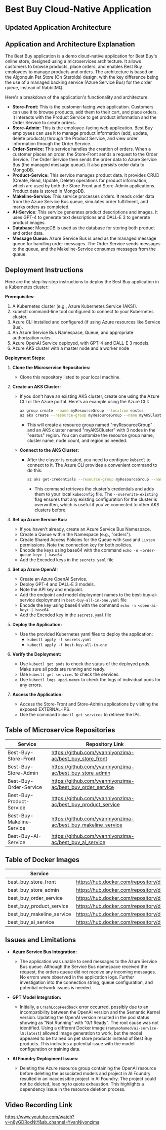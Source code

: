 # Best Buy Cloud-Native Application

## Updated Application Architecture



## Application and Architecture Explanation

The Best Buy application is a demo cloud-native application for Best Buy's online store, designed using a microservices architecture. It allows customers to browse products, place orders, and enables Best Buy employees to manage products and orders. The architecture is based on the Algonquin Pet Store (On Steroids) design, with the key difference being the use of a managed backing service (Azure Service Bus) for the order queue, instead of RabbitMQ.

Here's a breakdown of the application's functionality and architecture:

* **Store-Front:** This is the customer-facing web application. Customers can use it to browse products, add them to their cart, and place orders. It interacts with the Product Service to get product information and the Order Service to create orders.
* **Store-Admin:** This is the employee-facing web application. Best Buy employees can use it to manage product information (add, update, delete products) through the Product Service, and view order information through the Order Service.
* **Order-Service:** This service handles the creation of orders. When a customer places an order, the Store-Front sends a request to the Order Service. The Order Service then sends the order data to Azure Service Bus (the managed message queue).  It also persists order data to MongoDB.
* **Product-Service:** This service manages product data. It provides CRUD (Create, Read, Update, Delete) operations for product information, which are used by both the Store-Front and Store-Admin applications. Product data is stored in MongoDB.
* **Makeline-Service:** This service processes orders. It reads order data from the Azure Service Bus queue, simulates order fulfillment, and marks orders as completed.
* **AI-Service:** This service generates product descriptions and images. It uses GPT-4 to generate text descriptions and DALL-E 3 to generate product images.
* **Database:** MongoDB is used as the database for storing both product and order data.
* **Message Queue:** Azure Service Bus is used as the managed message queue for handling order messages.  The Order Service sends messages to the queue, and the Makeline-Service consumes messages from the queue.

## Deployment Instructions

Here are the step-by-step instructions to deploy the Best Buy application in a Kubernetes cluster:

**Prerequisites:**

1.  A Kubernetes cluster (e.g., Azure Kubernetes Service (AKS)).
2.  kubectl command-line tool configured to connect to your Kubernetes cluster.
3.  Azure CLI installed and configured (if using Azure resources like Service Bus).
4.  An Azure Service Bus Namespace, Queue, and appropriate authorization rules.
5.  Azure OpenAI Service deployed, with GPT-4 and DALL-E 3 models.
6.  Azure AKS cluster with a master node and a worker node

**Deployment Steps:**

1.  **Clone the Microservice Repositories:**
    * Clone this repository listed to your local machine.

2.  **Create an AKS Cluster:**
    * If you don't have an existing AKS cluster, create one using the Azure CLI or the Azure portal.  Here's an example using the Azure CLI:

        ```bash
        az group create --name myResourceGroup --location eastus
        az aks create --resource-group myResourceGroup --name myAKSCluster --node-count 3 --generate-ssh-keys
        ```

        * This will create a resource group named "myResourceGroup" and an AKS cluster named "myAKSCluster" with 3 nodes in the "eastus" region.  You can customize the resource group name, cluster name, node count, and region as needed.
    
    * **Connect to the AKS Cluster:**
        * After the cluster is created, you need to configure `kubectl` to connect to it.  The Azure CLI provides a convenient command to do this:
            ```bash
            az aks get-credentials --resource-group myResourceGroup --name myAKSCluster --overwrite-existing
            ```
            * This command retrieves the cluster's credentials and adds them to your local `kubeconfig` file.  The `--overwrite-existing` flag ensures that any existing configuration for the cluster is overwritten, which is useful if you've connected to other AKS clusters before.

3.  **Set up Azure Service Bus:**
    * If you haven't already, create an Azure Service Bus Namespace.
    * Create a Queue within the Namespace (e.g., "orders").
    * Create Shared Access Policies for the Queue with `Send` and `Listen` permissions.  Note the connection key for both policies.
    * Encode the keys using base64 with the command `echo -n <order-queue-key> | base64`
     * Add the Encoded keys in the `secrets.yaml` file

4.  **Set up Azure OpenAI:**
     * Create an Azure OpenAI Service.
     * Deploy GPT-4 and DALL-E 3 models.
     * Note the API key and endpoint.
     * Add the endpoint and model deployment names to the best-buy-ai-service deployment in `best-buy-all-in-one.yaml` file
     * Encode the key using base64 with the command `echo -n <open-ai-key> | base64`
     * Add the Encoded key in the `secrets.yaml` file

5.  **Deploy the Application:**
    * Use the provided Kubernetes yaml files to deploy the application:
        * `kubectl apply -f secrets.yaml`
        * `kubectl apply -f best-buy-all-in-one`

6.  **Verify the Deployment:**
    * Use `kubectl get pods` to check the status of the deployed pods.  Make sure all pods are running and ready.
    * Use `kubectl get services` to check the services.
    * Use `kubectl logs <pod-name>` to check the logs of individual pods for any errors.

7.  **Access the Application:**
    * Access the Store-Front and Store-Admin applications by visiting the exposed EXTERNAL-IPS.
    * Use the command `kubectl get services` to retrieve the IPs.

## Table of Microservice Repositories

| Service                  | Repository Link                                                              |
| ------------------------ | ---------------------------------------------------------------------------- |
| Best-Buy-Store-Front     | https://github.com/yvanniyonzima-ac/best_buy_store_front                     |
| Best-Buy-Store-Admin     | https://github.com/yvanniyonzima-ac/best_buy_store_admin                     |
| Best-Buy-Order-Service     | https://github.com/yvanniyonzima-ac/best_buy_order_service                     |
| Best-Buy-Product-Service   | https://github.com/yvanniyonzima-ac/best_buy_product_service                   |
| Best-Buy-Makeline-Service  | https://github.com/yvanniyonzima-ac/best_buy_makeline_service                   |
| Best-Buy-AI-Service        | https://github.com/yvanniyonzima-ac/best_buy_ai_service                         |

## Table of Docker Images

| Service                  | Docker Image Link                                                              |
| ------------------------ | ---------------------------------------------------------------------------- |
| best_buy_store_front     | https://hub.docker.com/repository/docker/yvanniyonzima/best_buy_store_front/general     |
| best_buy_store_admin     | https://hub.docker.com/repository/docker/yvanniyonzima/best_buy_store_admin/general     |
| best_buy_order_service     | https://hub.docker.com/repository/docker/yvanniyonzima/best_buy_order_service/general     |
| best_buy_product_service   | https://hub.docker.com/repository/docker/yvanniyonzima/best_buy_product_service/general   |
| best_buy_makeline_service  | https://hub.docker.com/repository/docker/yvanniyonzima/best_buy_makeline_service/general  |
| best_buy_ai_service        | https://hub.docker.com/repository/docker/yvanniyonzima/best_buy_ai_service/general        |

## Issues and Limitations

* **Azure Service Bus Integration:**
    * The application was unable to send messages to the Azure Service Bus queue.  Although the Service Bus namespace received the request, the orders queue did not receive any incoming messages.  No errors were observed in the application logs.  Further investigation into the connection string, queue configuration, and potential network issues is needed.

* **GPT Model Integration:**
    * Initially, a `CrashLoopFeedback` error occurred, possibly due to an incompatibility between the OpenAI version and the Semantic Kernel version.  Updating the OpenAI version resulted in the pod status showing as "Not Running" with "0/1 Ready".  The root cause was not identified.  Using a different Docker image (`ramymohamed/ai-service-l8:latest`) allowed image generation to work, but the model appeared to be trained on pet store products instead of Best Buy products.  This indicates a potential issue with the model configuration or training data.

* **AI Foundry Deployment Issues:**
    * Deleting the Azure resource group containing the OpenAI resource before deleting the associated models and project in AI Foundry resulted in an inaccessible project in AI Foundry.  The project could not be deleted, leading to quota exhaustion.  This highlights a dependency issue in the resource deletion process.

## Video Recording Link

https://www.youtube.com/watch?v=n8yGDRoxNtY&ab_channel=YvanNiyonzima
